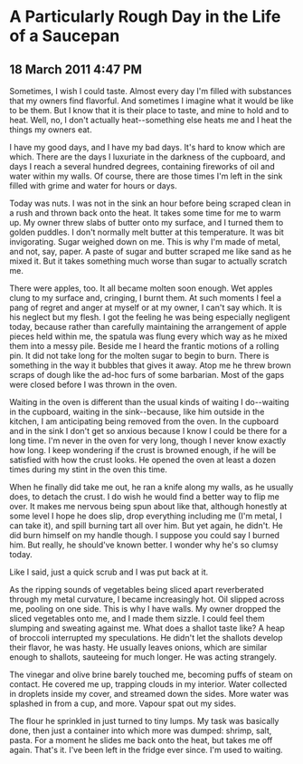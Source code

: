# A Particularly Rough Day in the Life of a Saucepan
## 18 March 2011 4:47 PM

Sometimes, I wish I could taste. Almost every day I'm filled with substances that my owners find flavorful. And sometimes I imagine what it would be like to be them. But I know that it is their place to taste, and mine to hold and to heat. Well, no, I don't actually heat--something else heats me and I heat the things my owners eat.

I have my good days, and I have my bad days. It's hard to know which are which. There are the days I luxuriate in the darkness of the cupboard, and days I reach a several hundred degrees, containing fireworks of oil and water within my walls. Of course, there are those times I'm left in the sink filled with grime and water for hours or days.



Today was nuts. I was not in the sink an hour before being scraped clean in a rush and thrown back onto the heat. It takes some time for me to warm up. My owner threw slabs of butter onto my surface, and I turned them to golden puddles. I don't normally melt butter at this temperature. It was bit invigorating. Sugar weighed down on me. This is why I'm made of metal, and not, say, paper. A paste of sugar and butter scraped me like sand as he mixed it. But it takes something much worse than sugar to actually scratch me.



There were apples, too. It all became molten soon enough. Wet apples clung to my surface and, cringing, I burnt them. At such moments I feel a pang of regret and anger at myself or at my owner, I can't say which. It is his neglect but my flesh. I got the feeling he was being especially negligent today, because rather than carefully maintaining the arrangement of apple pieces held within me, the spatula was flung every which way as he mixed them into a messy pile. Beside me I heard the frantic motions of a rolling pin. It did not take long for the molten sugar to begin to burn. There is something in the way it bubbles that gives it away. Atop me he threw brown scraps of dough like the ad-hoc furs of some barbarian. Most of the gaps were closed before I was thrown in the oven.



Waiting in the oven is different than the usual kinds of waiting I do--waiting in the cupboard, waiting in the sink--because, like him outside in the kitchen, I am anticipating being removed from the oven. In the cupboard and in the sink I don't get so anxious because I know I could be there for a long time. I'm never in the oven for very long, though I never know exactly how long. I keep wondering if the crust is browned enough, if he will be satisfied with how the crust looks. He opened the oven at least a dozen times during my stint in the oven this time.



When he finally did take me out, he ran a knife along my walls, as he usually does, to detach the crust. I do wish he would find a better way to flip me over. It makes me nervous being spun about like that, although honestly at some level I hope he does slip, drop everything including me (I'm metal, I can take it), and spill burning tart all over him. But yet again, he didn't. He did burn himself on my handle though. I suppose you could say I burned him. But really, he should've known better. I wonder why he's so clumsy today.

Like I said, just a quick scrub and I was put back at it.






As the ripping sounds of vegetables being sliced apart reverberated through my metal curvature, I became increasingly hot. Oil slipped across me, pooling on one side. This is why I have walls. My owner dropped the sliced vegetables onto me, and I made them sizzle. I could feel them slumping and sweating against me. What does a shallot taste like? A heap of broccoli interrupted my speculations. He didn't let the shallots develop their flavor, he was hasty. He usually leaves onions, which are similar enough to shallots, sauteeing for much longer. He was acting strangely.



The vinegar and olive brine barely touched me, becoming puffs of steam on contact. He covered me up, trapping clouds in my interior. Water collected in droplets inside my cover, and streamed down the sides. More water was splashed in from a cup, and more. Vapour spat out my sides.

The flour he sprinkled in just turned to tiny lumps. My task was basically done, then just a container into which more was dumped: shrimp, salt, pasta. For a moment he slides me back onto the heat, but takes me off again. That's it. I've been left in the fridge ever since. I'm used to waiting.

